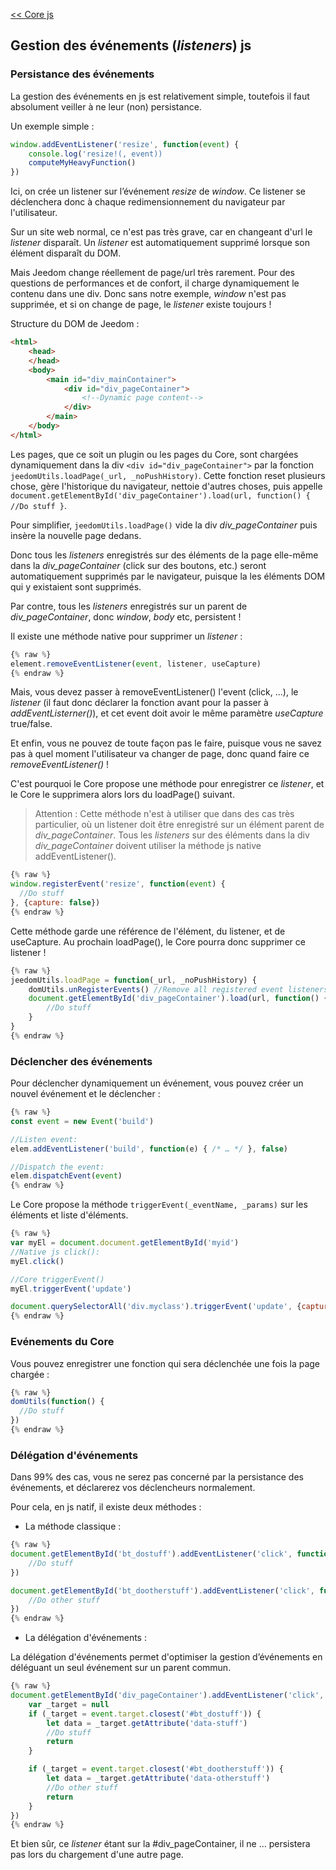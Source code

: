 [<< Core js](/fr_FR/dev/corejs/index)  
## Gestion des événements (*listeners*) js

### Persistance des événements

La gestion des événements en js est relativement simple, toutefois il faut absolument veiller à ne leur (non) persistance.

Un exemple simple :

````js
window.addEventListener('resize', function(event) {
    console.log('resize!(, event))
    computeMyHeavyFunction()
})
````

Ici, on crée un listener sur l’événement *resize* de *window*. Ce listener se déclenchera donc à chaque redimensionnement du navigateur par l'utilisateur.

Sur un site web normal, ce n'est pas très grave, car en changeant d'url le *listener* disparaît. Un *listener* est automatiquement supprimé lorsque son élément disparaît du DOM.

Mais Jeedom change réellement de page/url très rarement. Pour des questions de performances et de confort, il charge dynamiquement le contenu dans une div. Donc sans notre exemple, *window* n'est pas supprimée, et si on change de page, le *listener* existe toujours !

Structure du DOM de Jeedom :

````html
<html>
    <head>
    </head>
    <body>
        <main id="div_mainContainer">
            <div id="div_pageContainer">
                <!--Dynamic page content-->
            </div>
        </main>
    </body>
</html>
````

Les pages, que ce soit un plugin ou les pages du Core, sont chargées dynamiquement dans la div `<div id="div_pageContainer">` par la fonction `jeedomUtils.loadPage(_url, _noPushHistory)`. Cette fonction reset plusieurs chose, gère l'historique du navigateur, nettoie d'autres choses, puis appelle `document.getElementById('div_pageContainer').load(url, function() { //Do stuff }`.

Pour simplifier, `jeedomUtils.loadPage()` vide la div *div_pageContainer* puis insère la nouvelle page dedans.

Donc tous les *listeners* enregistrés sur des éléments de la page elle-même dans la *div_pageContainer* (click sur des boutons, etc.) seront automatiquement supprimés par le navigateur, puisque la les éléments DOM qui y existaient sont supprimés.

Par contre, tous les *listeners* enregistrés sur un parent de *div_pageContainer*, donc *window*, *body* etc, persistent !

Il existe une méthode native pour supprimer un *listener* :

````js
{% raw %}
element.removeEventListener(event, listener, useCapture)
{% endraw %}
````

Mais, vous devez passer à removeEventListener() l'event (click, ...), le *listener* (il faut donc déclarer la fonction avant pour la passer à *addEventListerner()*), et cet event doit avoir le même paramètre *useCapture* true/false.

Et enfin, vous ne pouvez de toute façon pas le faire, puisque vous ne savez pas à quel moment l'utilisateur va changer de page, donc quand faire ce *removeEventListener()* !

C'est pourquoi le Core propose une méthode pour enregistrer ce *listener*, et le Core le supprimera alors lors du loadPage() suivant.

> Attention : Cette méthode n'est à utiliser que dans des cas très particulier, où un listener doit être enregistré sur un élément parent de *div_pageContainer*. Tous les *listeners* sur des éléments dans la div *div_pageContainer* doivent utiliser la méthode js native addEventListener().

````js
{% raw %}
window.registerEvent('resize', function(event) {
  //Do stuff
}, {capture: false})
{% endraw %}
````

Cette méthode garde une référence de l'élément, du listener, et de useCapture. Au prochain loadPage(), le Core pourra donc supprimer ce listener !

````js
{% raw %}
jeedomUtils.loadPage = function(_url, _noPushHistory) {
    domUtils.unRegisterEvents() //Remove all registered event listeners
    document.getElementById('div_pageContainer').load(url, function() {
        //Do stuff
    }
}
{% endraw %}
````

### Déclencher des événements

Pour déclencher dynamiquement un événement, vous pouvez créer un nouvel événement et le déclencher :

````js
{% raw %}
const event = new Event('build')

//Listen event:
elem.addEventListener('build', function(e) { /* … */ }, false)

//Dispatch the event:
elem.dispatchEvent(event)
{% endraw %}
````

Le Core propose la méthode `triggerEvent(_eventName, _params)` sur les éléments et liste d'éléments.

````js
{% raw %}
var myEl = document.document.getElementById('myid')
//Native js click():
myEl.click()

//Core triggerEvent()
myEl.triggerEvent('update')

document.querySelectorAll('div.myclass').triggerEvent('update', {capture: false, bubbles: false, detail: 'myclass'})
{% endraw %}
````

### Evénements du Core

Vous pouvez enregistrer une fonction qui sera déclenchée une fois la page chargée :

````js
{% raw %}
domUtils(function() {
  //Do stuff
})
{% endraw %}
````

### Délégation d'événements

Dans 99% des cas, vous ne serez pas concerné par la persistance des événements, et déclarerez vos déclencheurs normalement.

Pour cela, en js natif, il existe deux méthodes :

- La méthode classique :

````js
{% raw %}
document.getElementById('bt_dostuff').addEventListener('click', function(event) {
    //Do stuff
})

document.getElementById('bt_dootherstuff').addEventListener('click', function(event) {
    //Do other stuff
})
{% endraw %}
````

- La délégation d'événements :

La délégation d'événements permet d'optimiser la gestion d’événements en déléguant un seul événement sur un parent commun.

````js
{% raw %}
document.getElementById('div_pageContainer').addEventListener('click', function(event) {
    var _target = null
    if (_target = event.target.closest('#bt_dostuff')) {
        let data = _target.getAttribute('data-stuff')
        //Do stuff
        return
    }

    if (_target = event.target.closest('#bt_dootherstuff')) {
        let data = _target.getAttribute('data-otherstuff')
        //Do other stuff
        return
    }
})
{% endraw %}
````

Et bien sûr, ce *listener* étant sur la #div_pageContainer, il ne ... persistera pas lors du chargement d'une autre page.